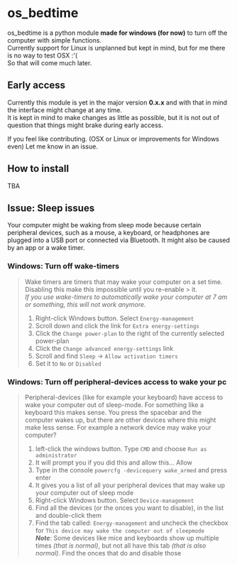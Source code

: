 # os_bedtime

os_bedtime is a python module **made for windows (for now)** to turn off the computer with simple functions.  
Currently support for Linux is unplanned but kept in mind, but for me there is no way to test OSX :'(  
So that will come much later.  

## Early access

Currently this module is yet in the major version **0.x.x** and with that in mind the interface might change at any time.  
It is kept in mind to make changes as little as possible, but it is not out of question that things might brake during early access.  

If you feel like contributing. (OSX or Linux or improvements for Windows even) Let me know in an issue.  

## How to install

TBA

## **Issue:** Sleep issues

Your computer might be waking from sleep mode because certain peripheral devices, such as a mouse, a keyboard, or headphones are plugged into a USB port or connected via Bluetooth. It might also be caused by an app or a wake timer.

### **Windows:** Turn off wake-timers

> Wake timers are timers that may wake your computer on a set time. Disabling this make this impossible until you re-enable > it.  
> *If you use wake-timers to automatically wake your computer at 7 am or something, this will not work anymore.*
> 
> 1. Right-click Windows button. Select `Energy-management`  
> 2. Scroll down and click the link for `Extra energy-settings`  
> 3. Click the `Change power-plan` to the right of the currently selected power-plan  
> 4. Click the `Change advanced energy-settings` link  
> 5. Scroll and find `Sleep` -> `Allow activation timers`  
> 6. Set it to `No` or `Disabled`  

### **Windows:** Turn off peripheral-devices access to wake your pc

> Peripheral-devices (like for example your keyboard) have access to wake your computer out of sleep-mode.
> For something like a keyboard this makes sense. You press the spacebar and the computer wakes up, but there are other devices where this might make less sense. For example a network device may wake your computer?
> 
> 1. left-click the windows button. Type `CMD` and choose `Run as administrator`  
> 2. It will prompt you if you did this and allow this... Allow  
> 3. Type in the console `powercfg -devicequery wake_armed` and press enter  
> 4. It gives you a list of all your peripheral devices that may wake up your computer out of sleep mode  
> 5. Right-click Windows button. Select `Device-management`  
> 6. Find all the devices (or the onces you want to disable), in the list and double-click them
> 7. Find the tab called: `Energy-management` and uncheck the checkbox for `This device may wake the computer out of sleepmode`  
***Note***: Some devices like mice and keyboards show up multiple times *(that is normal)*, but not all have this tab *(that is also normal)*. Find the onces that do and disable those  
